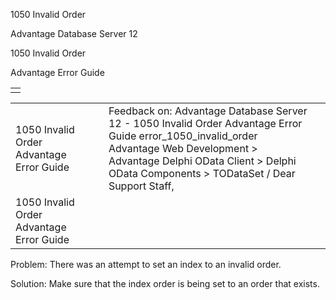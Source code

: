 1050 Invalid Order




Advantage Database Server 12  

1050 Invalid Order

Advantage Error Guide

|  |
| --- |
|  |

|  |  |  |  |  |
| --- | --- | --- | --- | --- |
| 1050 Invalid Order  Advantage Error Guide |  |  | Feedback on: Advantage Database Server 12 - 1050 Invalid Order Advantage Error Guide error\_1050\_invalid\_order Advantage Web Development > Advantage Delphi OData Client > Delphi OData Components > TODataSet / Dear Support Staff, |  |
| 1050 Invalid Order  Advantage Error Guide |  |  |  |  |

Problem: There was an attempt to set an index to an invalid order.

Solution: Make sure that the index order is being set to an order that exists.
